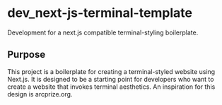 # dev_next-js-terminal-template
Development for a next.js compatible terminal-styling boilerplate.

## Purpose

This project is a boilerplate for creating a terminal-styled website using Next.js. It is designed to be a starting point for developers who want to create a website that invokes terminal aesthetics. An inspiration for this design is arcprize.org.
